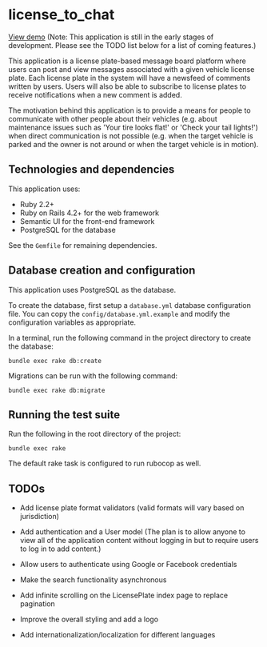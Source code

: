 # license_to_chat

[View demo](https://licensetochat.herokuapp.com/) (Note: This application is
still in the early stages of development. Please see the TODO list below for a
list of coming features.)

This application is a license plate-based message board platform where users can
post and view messages associated with a given vehicle license plate. Each
license plate in the system will have a newsfeed of comments written by users.
Users will also be able to subscribe to license plates to receive notifications
when a new comment is added.

The motivation behind this application is to provide a means for people to
communicate with other people about their vehicles (e.g. about maintenance
issues such as 'Your tire looks flat!' or 'Check your tail lights!')
when direct communication is not possible (e.g. when the target vehicle is
parked and the owner is not around or when the target vehicle is in motion).

## Technologies and dependencies

This application uses:

* Ruby 2.2+
* Ruby on Rails 4.2+ for the web framework
* Semantic UI for the front-end framework
* PostgreSQL for the database

See the `Gemfile` for remaining dependencies.

## Database creation and configuration

This application uses PostgreSQL as the database.

To create the database, first setup a `database.yml` database configuration
file. You can copy the `config/database.yml.example` and modify the
configuration variables as appropriate.

In a terminal, run the following command in the project directory to create the
database:

```
bundle exec rake db:create
```

Migrations can be run with the following command:

```
bundle exec rake db:migrate
```

## Running the test suite

Run the following in the root directory of the project:

```
bundle exec rake
```

The default rake task is configured to run rubocop as well.

## TODOs

* Add license plate format validators (valid formats will vary based on
  jurisdiction)

* Add authentication and a User model (The plan is to allow anyone to view all
  of the application content without logging in but to require users to log in
  to add content.)

* Allow users to authenticate using Google or Facebook credentials

* Make the search functionality asynchronous

* Add infinite scrolling on the LicensePlate index page to replace pagination

* Improve the overall styling and add a logo

* Add internationalization/localization for different languages
